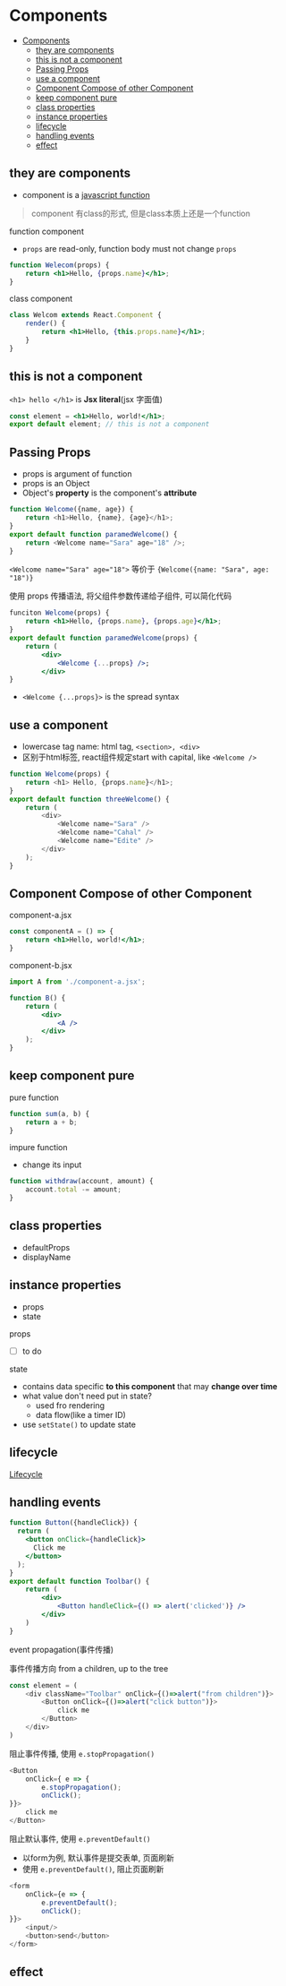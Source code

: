 # Components

- [Components](#components)
  - [they are components](#they-are-components)
  - [this is not a component](#this-is-not-a-component)
  - [Passing Props](#passing-props)
  - [use a component](#use-a-component)
  - [Component Compose of other Component](#component-compose-of-other-component)
  - [keep component pure](#keep-component-pure)
  - [class properties](#class-properties)
  - [instance properties](#instance-properties)
  - [lifecycle](#lifecycle)
  - [handling events](#handling-events)
  - [effect](#effect)


## they are components

- component is a [javascript function](JavaScript_Function.md)

> component 有class的形式, 但是class本质上还是一个function

function component

- `props` are read-only, function body must not change `props`

```jsx
function Welecom(props) {
    return <h1>Hello, {props.name}</h1>;
}
```

class component

```jsx
class Welcom extends React.Component {
    render() {
        return <h1>Hello, {this.props.name}</h1>;
    }
}
```

## this is not a component

`<h1> hello </h1>` is **Jsx literal**(jsx 字面值)

```jsx
const element = <h1>Hello, world!</h1>;
export default element; // this is not a component
```

## Passing Props

- props is argument of function
- props is an Object
- Object's **property** is the component's **attribute**

```js
function Welcome({name, age}) {
    return <h1>Hello, {name}, {age}</h1>;
}
export default function paramedWelcome() {
    return <Welcome name="Sara" age="18" />;
}
```

`<Welcome name="Sara" age="18">` 等价于 `{Welcome({name: "Sara", age: "18")} `

使用 props 传播语法, 将父组件参数传递给子组件, 可以简化代码

```jsx
funciton Welcome(props) {
    return <h1>Hello, {props.name}, {props.age}</h1>;
}
export default function paramedWelcome(props) {
    return (
        <div>
            <Welcome {...props} />;
        </div>
}
```

- `<Welcome {...props}>` is the spread syntax

## use a component

- lowercase tag name: html tag, `<section>, <div>`
- 区别于html标签, react组件规定start with capital, like `<Welcome />`

```js
function Welcome(props) {
    return <h1> Hello, {props.name}</h1>;
}
export default function threeWelcome() {
    return (
        <div>
            <Welcome name="Sara" />
            <Welcome name="Cahal" />
            <Welcome name="Edite" />
        </div>
    );
}
```

## Component Compose of other Component

component-a.jsx

```jsx
const componentA = () => {
    return <h1>Hello, world!</h1>;
}
```

component-b.jsx

```jsx
import A from './component-a.jsx';

function B() {
    return (
        <div>
            <A />
        </div>
    );
}
```

## keep component pure

pure function

```js
function sum(a, b) {
    return a + b;
}
```

impure function

- change its input

```js
function withdraw(account, amount) {
    account.total -= amount;
}
```

## class properties

- defaultProps
- displayName

## instance properties

- props
- state

props

- [ ] to do

state

- contains data specific **to this component** that may **change over time**
- what value don't need put in state?
    - used fro rendering
    - data flow(like a timer ID)
- use `setState()` to update state

## lifecycle

[Lifecycle](React_Component_Lifecycle.md)

## handling events

```jsx
function Button({handleClick}) {
  return (
    <button onClick={handleClick}>
      Click me
    </button>
  );
}
export default function Toolbar() {
    return (
        <div>
            <Button handleClick={() => alert('clicked')} />
        </div>
    )
}
```

event propagation(事件传播)

事件传播方向 from a children, up to the tree

```js
const element = (
    <div className="Toolbar" onClick={()=>alert("from children")}>
        <Button onClick={()=>alert("click button")}>
            click me
        </Button>
    </div>
)
```

阻止事件传播, 使用 `e.stopPropagation()`

```js
<Button 
    onClick={ e => {
        e.stopPropagation();
        onClick();
}}>
    click me
</Button>
```

阻止默认事件, 使用 `e.preventDefault()`

- 以form为例, 默认事件是提交表单, 页面刷新
- 使用 `e.preventDefault()`, 阻止页面刷新

```js
<form
    onClick={e => {
        e.preventDefault();
        onClick();
}}>
    <input/>
    <button>send</button>
</form>
```

## effect


